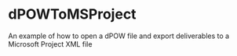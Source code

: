 # dPOWToMSProject
An example of how to open a dPOW file and export deliverables to a Microsoft Project XML file
